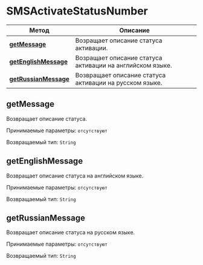 # SMSActivateStatusNumber

Метод | Описание
------------- | -------------
[**getMessage**](SMSActivateStatusNumber.md#getMessage) |Возращает описание статуса активации.
[**getEnglishMessage**](SMSActivateStatusNumber.md#getEnglishMessage) | Возращает описание статуса активации на английском языке.
[**getRussianMessage**](SMSActivateStatusNumber.md#getRussianMessage) | Возвращает описание статуса активации на русском языке.

<a name="getMessage"></a>
## **getMessage**

Возвращает описание статуса.

Принимаемые параметры:
`отсутствуют`

Возвращаемый тип:
`String`

<a name="getEnglishMessage"></a>
## **getEnglishMessage**

Возвращает описание статуса на английском языке.

Принимаемые параметры:
`отсутствуют`

Возвращаемый тип:
`String`

<a name="getRussianMessage"></a>
## **getRussianMessage**

Возвращает описание статуса на русском языке.

Принимаемые параметры:
`отсутствуют`

Возвращаемый тип:
`String`
